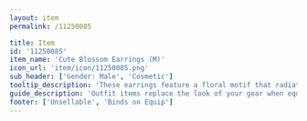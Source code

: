 ```yaml
---
layout: item
permalink: /11250085

title: Item
id: '11250085'
item_name: 'Cute Blossom Earrings (M)'
icon_url: 'item/icon/11250085.png'
sub_header: ['Gender: Male', 'Cosmetic']
tooltip_description: 'These earrings feature a floral motif that radiates the freshness of dryer sheets.'
guide_description: 'Outfit items replace the look of your gear when equipped.'
footer: ['Unsellable', 'Binds on Equip']
---
```

